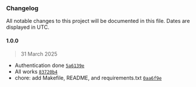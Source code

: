 ### Changelog

All notable changes to this project will be documented in this file. Dates are displayed in UTC.

#### 1.0.0

> 31 March 2025

- Authentication done [`5a6139e`](https://github.com/xscotophilic/django-producthunt-clone/commit/5a6139e07f3589adf9a6ebb85428f917a8112664)
- All works [`83720b4`](https://github.com/xscotophilic/django-producthunt-clone/commit/83720b4456c399a360afa18742c1218d186e981e)
- chore: add Makefile, README, and requirements.txt [`0aa6f9e`](https://github.com/xscotophilic/django-producthunt-clone/commit/0aa6f9ed170d704f0b3d060020ac5f246ab3ddb7)
